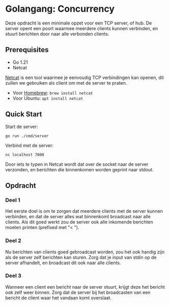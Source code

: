 # Golangang: Concurrency

Deze opdracht is een minimale opzet voor een TCP server, of hub.
De server opent een poort waarmee meerdere clients kunnen verbinden,
en stuurt berichten door naar alle verbonden clients.

## Prerequisites

- Go 1.21
- Netcat

[Netcat](https://netcat.sourceforge.net) is een tool waarmee je eenvoudig TCP verbindingen kan openen,
dit zullen we gebruiken als client om met de server te praten.

- Voor [Homebrew](https://formulae.brew.sh/formula/netcat#default): `brew install netcat`
- Voor Ubuntu: `apt install netcat`

## Quick Start

Start de server:

```shell
go run ./cmd/server
```

Verbind met de server:

```shell
nc localhost 7000
```

Door iets te typen in Netcat wordt dat over de socket naar de server verzonden,
en berichten die binnenkomen worden geprint naar stdout.

## Opdracht

### Deel 1

Het eerste doel is om te zorgen dat meerdere clients met de server kunnen verbinden,
en dat de server alles wat binnenkomt broadcast naar alle clients.
Als dit goed werkt zou de server ook alle inkomende berichten moeten printen (prefixed met "< ").

### Deel 2

Nu berichten van clients goed gebroadcast worden, zou het ook handig zijn als de server zelf berichten kan sturen.
Zorg dat je input van stdin op de server afhandelt, en broadcast dit ook naar alle clients.

### Deel 3

Wanneer een client een bericht naar de server stuurt, krijgt deze het bericht ook zelf weer binnen.
Zorg dat de server bij het broadcasten van een bericht de client waar het vandaan komt overslaat.
